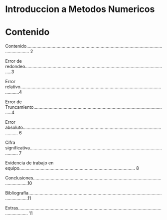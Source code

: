 # Introduccion a Metodos Numericos

# Contenido

Contenido............................................................................................................................... 2

Error de redondeo..................................................................................................................3

Error relativo...........................................................................................................................4

Error de Truncamiento...........................................................................................................4

Error absoluto........................................................................................................................ 6

Cifra significativa................................................................................................................... 7

Evidencia de trabajo en equipo............................................................................................ 8

Conclusiones........................................................................................................................10

Bibliografía............................................................................................................................11

Extras.................................................................................................................................... 11
